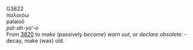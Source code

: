 <body>
  <p>G3822<br>  παλαιόω  <br> palaioō  <br><i>pal-ah-yo‘-o </i><br>From <a href="g3820.htm">3820</a>  to <i>make</i> (passively <i>become</i>) <i>worn</i> <i>out</i>, or <i>declare</i> <i>obsolete:</i> - decay, make (wax) old.<br></p>
 </body>